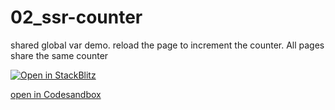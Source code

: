 # 02_ssr-counter

shared global var demo. reload the page to increment the counter. All pages share the same counter

[![Open in StackBlitz](https://developer.stackblitz.com/img/open_in_stackblitz.svg)](https://stackblitz.com/github/MicroWebStacks/astro-examples/tree/main/02_ssr-counter)

[open in Codesandbox](https://codesandbox.io/s/github/MicroWebStacks/astro-examples/tree/main/02_ssr-counter)

